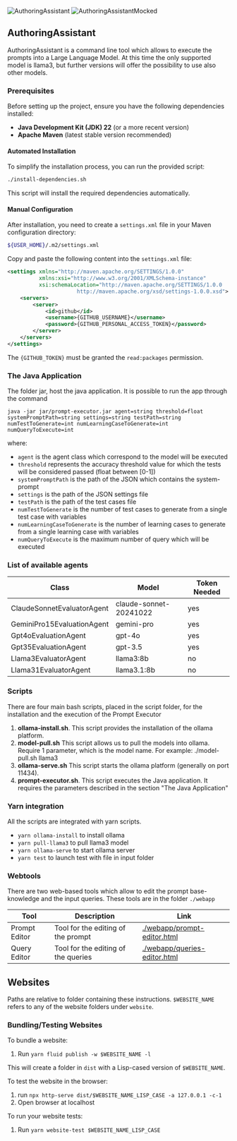 ![AuthoringAssistant](https://github.com/explorable-viz/transparent-text/actions/workflows/prompt-executor.yml/badge.svg)
![AuthoringAssistantMocked](https://github.com/explorable-viz/transparent-text/actions/workflows/prompt-executor-mocked.yml/badge.svg)

## AuthoringAssistant

AuthoringAssistant is a command line tool which allows to execute the prompts into a Large Language Model. At this time the only supported model is llama3, but further versions will offer the possibility to use also other models.

### Prerequisites

Before setting up the project, ensure you have the following dependencies installed:

- **Java Development Kit (JDK) 22** (or a more recent version)
- **Apache Maven** (latest stable version recommended)

####  Automated Installation

To simplify the installation process, you can run the provided script:

```sh
./install-dependencies.sh
```

This script will install the required dependencies automatically.

#### Manual Configuration

After installation, you need to create a `settings.xml` file in your Maven configuration directory:

```sh
${USER_HOME}/.m2/settings.xml
```
Copy and paste the following content into the `settings.xml` file:

```xml
<settings xmlns="http://maven.apache.org/SETTINGS/1.0.0"
          xmlns:xsi="http://www.w3.org/2001/XMLSchema-instance"
          xsi:schemaLocation="http://maven.apache.org/SETTINGS/1.0.0
                      http://maven.apache.org/xsd/settings-1.0.0.xsd">
    <servers>
        <server>
            <id>github</id>
            <username>{GITHUB_USERNAME}</username>
            <password>{GITHUB_PERSONAL_ACCESS_TOKEN}</password>
        </server>
    </servers>
</settings>
```
The `{GITHUB_TOKEN}` must be granted the `read:packages` permission.

### The Java Application

The folder jar, host the java application. It is possible to run the app through the command

`java -jar jar/prompt-executor.jar agent=string threshold=float systemPromptPath=string settings=string testPath=string  numTestToGenerate=int numLearningCaseToGenerate=int numQueryToExecute=int`

where:

- `agent` is the agent class which correspond to the model will be executed
- `threshold` represents the accuracy threshold value for which the tests will be considered passed (float between [0-1])
- `systemPromptPath` is the path of the JSON which contains the system-prompt
- `settings` is the path of the JSON settings file
- `testPath` is the path of the test cases file
- `numTestToGenerate` is the number of test cases to generate from a single test case with variables
- `numLearningCaseToGenerate` is the number of learning cases to generate from a single learning case with variables
- `numQueryToExecute` is the maximum number of query which will be executed

### List of available agents

| Class                      | Model                  | Token Needed |
|----------------------------|------------------------|--------------|
| ClaudeSonnetEvaluatorAgent | claude-sonnet-20241022 | yes          |
| GeminiPro15EvaluationAgent | gemini-pro             | yes          |
| Gpt4oEvaluationAgent       | gpt-4o                 | yes          |
| Gpt35EvaluationAgent       | gpt-3.5                | yes          |
| Llama3EvaluatorAgent       | llama3:8b              | no           |
| Llama31EvaluatorAgent      | llama3.1:8b            | no           |

### Scripts
There are four main bash scripts, placed in the script folder, for the installation and the execution of the Prompt Executor
1. **ollama-install.sh**. This script provides the installation of the ollama platform.
2. **model-pull.sh** This script allows us to pull the models into ollama. Require 1 parameter, which is the model name. For example: ./model-pull.sh llama3
3. **ollama-serve.sh** This script starts the ollama platform (generally on port 11434).
4. **prompt-executor.sh**. This script executes the Java application. It requires the parameters described in the section "The Java Application"

### Yarn integration

All the scripts are integrated with yarn scripts.

- `yarn ollama-install` to install ollama
- `yarn pull-llama3` to pull llama3 model
- `yarn ollama-serve` to start ollama server
- `yarn test` to launch test with file in input folder

### Webtools

There are two web-based tools which allow to edit the prompt base-knowledge and the input queries. These tools are in the folder `./webapp`

| Tool          | Description                           | Link                                                           |
|---------------|---------------------------------------|----------------------------------------------------------------|
| Prompt Editor | Tool for the editing of the prompt    | [./webapp/prompt-editor.html](./webapp/prompt-editor.html)     |
| Query Editor  | Tool for the editing of the queries | [./webapp/queries-editor.html](./webapp/queries-editor.html) |

## Websites

Paths are relative to folder containing these instructions. `$WEBSITE_NAME` refers to any of the website
folders under `website`.

### Bundling/Testing Websites

To bundle a website:
1. Run `yarn fluid publish -w $WEBSITE_NAME -l`

This will create a folder in `dist` with a Lisp-cased version of `$WEBSITE_NAME`.

To test the website in the browser:
1. run `npx http-serve dist/$WEBSITE_NAME_LISP_CASE -a 127.0.0.1 -c-1`
2. Open browser at localhost

To run your website tests:
1. Run `yarn website-test $WEBSITE_NAME_LISP_CASE`
